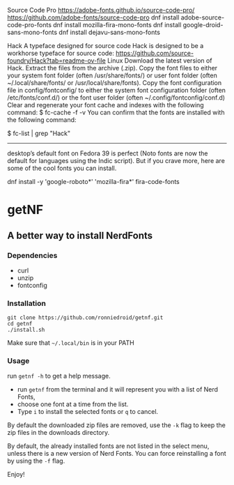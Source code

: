 Source Code Pro
https://adobe-fonts.github.io/source-code-pro/
https://github.com/adobe-fonts/source-code-pro
dnf install adobe-source-code-pro-fonts
dnf install mozilla-fira-mono-fonts
dnf install google-droid-sans-mono-fonts
dnf install dejavu-sans-mono-fonts

Hack
A typeface designed for source code
Hack is designed to be a workhorse typeface for source code:
https://github.com/source-foundry/Hack?tab=readme-ov-file
Linux
Download the latest version of Hack.
Extract the files from the archive (.zip).
Copy the font files to either your system font folder (often /usr/share/fonts/) or user font folder (often ~/.local/share/fonts/ or /usr/local/share/fonts).
Copy the font configuration file in config/fontconfig/ to either the system font configuration folder (often /etc/fonts/conf.d/) or the font user folder (often ~/.config/fontconfig/conf.d)
Clear and regenerate your font cache and indexes with the following command:
$ fc-cache -f -v
You can confirm that the fonts are installed with the following command:

$ fc-list | grep "Hack"

---------------------------------------------------
desktop’s default font on Fedora 39 is perfect (Noto fonts are now 
the default for languages using the Indic script). 
But if you crave more, here are some of the cool fonts you can install. 

dnf install -y 'google-roboto*' 'mozilla-fira*' fira-code-fonts


# getNF

## A better way to install NerdFonts

### Dependencies

- curl
- unzip
- fontconfig

### Installation

```
git clone https://github.com/ronniedroid/getnf.git
cd getnf
./install.sh
```

Make sure that `~/.local/bin` is in your PATH

### Usage

run `getnf -h` to get a help message.

- run `getnf` from the terminal and it will represent you with a list of Nerd Fonts,
- choose one font at a time from the list.
- Type `i` to install the selected fonts or `q` to  cancel.

By default the downloaded zip files are removed,
use the `-k` flag to keep the zip files in the downloads directory.

By default, the already installed fonts are not listed in the select menu,
unless there is a new version of Nerd Fonts.
You can force reinstalling a font by using the `-f` flag.

Enjoy!
